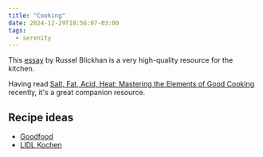 ```yaml
---
title: "Cooking"
date: 2024-12-29T18:56:07-03:00
tags:
  - serenity
---
```


This [essay](https://rwblickhan.org/essays/rbog-cooking/) by Russel Blickhan is
a very high-quality resource for the kitchen.

Having read [Salt, Fat, Acid, Heat: Mastering the Elements of Good Cooking](https://www.goodreads.com/book/show/30753841-salt-fat-acid-heat?ac=1&from_search=true&qid=9e6iEWuIHj&rank=1) recently, it's a great companion resource.

## Recipe ideas

- [Goodfood](https://www.makegoodfood.ca/)
- [LIDL Kochen](https://www.lidl-kochen.de/)

